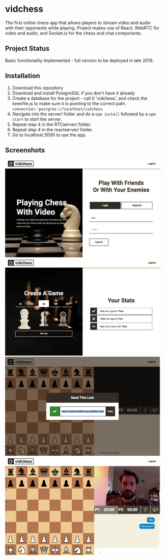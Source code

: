 # vidchess
The first online chess app that allows players to stream video and audio with their opponents while playing.
Project makes use of React, WebRTC for video and audio, and Socket.io for the chess and chat components.

## Project Status
Basic functionality implemented - full version to be deployed in late 2019.

## Installation 
1. Download this repository
2. Download and install PostgreSQL if you don't have it already 
3. Create a database for the project - call it 'vidchess', and check the 
   knexfile.js to make sure it is pointing to the correct path. ``` connection:'postgres://localhost/vidchess```
4. Navigate into the server/ folder and do a ```npm install``` followed by a ```npm start``` to start the server.
5. Repeat step 4 in the RTCserver/ folder.
6. Repeat step 4 in the reactserver/ folder.
7. Go to localhost:3000 to use the app.

## Screenshots
![login image](https://raw.githubusercontent.com/theostavrides/vidchess/master/screenshots/login.png)
![homepage image](https://raw.githubusercontent.com/theostavrides/vidchess/master/screenshots/home.png)
![link image](https://raw.githubusercontent.com/theostavrides/vidchess/master/screenshots/link.png)
![room image](https://raw.githubusercontent.com/theostavrides/vidchess/master/screenshots/room.png)


